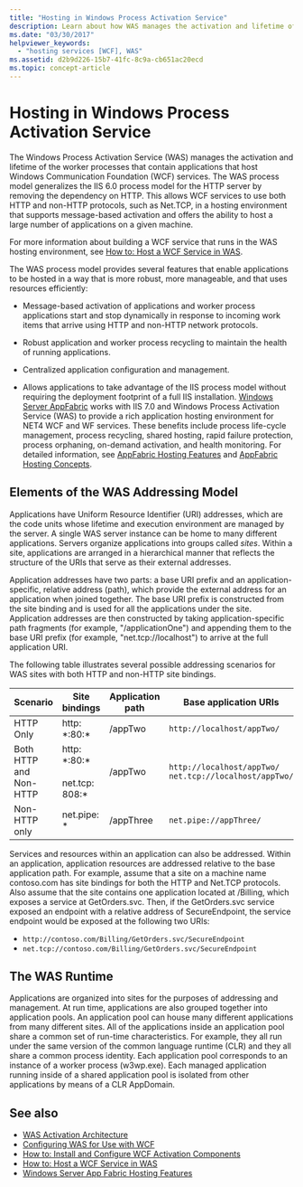 ```yaml
---
title: "Hosting in Windows Process Activation Service"
description: Learn about how WAS manages the activation and lifetime of the worker processes containing applications that host WCF services.
ms.date: "03/30/2017"
helpviewer_keywords:
  - "hosting services [WCF], WAS"
ms.assetid: d2b9d226-15b7-41fc-8c9a-cb651ac20ecd
ms.topic: concept-article
---
```

# Hosting in Windows Process Activation Service

The Windows Process Activation Service (WAS) manages the activation and lifetime of the worker processes that contain applications that host Windows Communication Foundation (WCF) services. The WAS process model generalizes the IIS 6.0 process model for the HTTP server by removing the dependency on HTTP. This allows WCF services to use both HTTP and non-HTTP protocols, such as Net.TCP, in a hosting environment that supports message-based activation and offers the ability to host a large number of applications on a given machine.

 For more information about building a WCF service that runs in the WAS hosting environment, see [How to: Host a WCF Service in WAS](how-to-host-a-wcf-service-in-was.md).

 The WAS process model provides several features that enable applications to be hosted in a way that is more robust, more manageable, and that uses resources efficiently:

- Message-based activation of applications and worker process applications start and stop dynamically in response to incoming work items that arrive using HTTP and non-HTTP network protocols.

- Robust application and worker process recycling to maintain the health of running applications.

- Centralized application configuration and management.

- Allows applications to take advantage of the IIS process model without requiring the deployment footprint of a full IIS installation.
[Windows Server AppFabric](/previous-versions/appfabric/ff384253(v=azure.10)) works with IIS 7.0 and Windows Process Activation Service (WAS) to provide a rich application hosting environment for NET4 WCF and WF services. These benefits include process life-cycle management, process recycling, shared hosting, rapid failure protection, process orphaning, on-demand activation, and health monitoring. For detailed information, see [AppFabric Hosting Features](/previous-versions/appfabric/ee677189(v=azure.10)) and [AppFabric Hosting Concepts](/previous-versions/appfabric/ee677371(v=azure.10)).

## Elements of the WAS Addressing Model

 Applications have Uniform Resource Identifier (URI) addresses, which are the code units whose lifetime and execution environment are managed by the server. A single WAS server instance can be home to many different applications. Servers organize applications into groups called *sites*. Within a site, applications are arranged in a hierarchical manner that reflects the structure of the URIs that serve as their external addresses.

 Application addresses have two parts: a base URI prefix and an application-specific, relative address (path), which provide the external address for an application when joined together. The base URI prefix is constructed from the site binding and is used for all the applications under the site. Application addresses are then constructed by taking application-specific path fragments (for example, "/applicationOne") and appending them to the base URI prefix (for example, "net.tcp://localhost") to arrive at the full application URI.

 The following table illustrates several possible addressing scenarios for WAS sites with both HTTP and non-HTTP site bindings.

| Scenario      | Site bindings | Application path | Base application URIs      |
|---------------|---------------|------------------|----------------------------|
| HTTP Only     | http: *:80:\* | /appTwo          | `http://localhost/appTwo/` |
| Both HTTP and Non-HTTP | http: *:80:\*<br /><br /> net.tcp: 808:\* | /appTwo|`http://localhost/appTwo/`<br />`net.tcp://localhost/appTwo/` |
| Non-HTTP only | net.pipe: *   | /appThree        | `net.pipe://appThree/`     |

 Services and resources within an application can also be addressed. Within an application, application resources are addressed relative to the base application path. For example, assume that a site on a machine name contoso.com has site bindings for both the HTTP and Net.TCP protocols. Also assume that the site contains one application located at /Billing, which exposes a service at GetOrders.svc. Then, if the GetOrders.svc service exposed an endpoint with a relative address of SecureEndpoint, the service endpoint would be exposed at the following two URIs:

- `http://contoso.com/Billing/GetOrders.svc/SecureEndpoint`
- `net.tcp://contoso.com/Billing/GetOrders.svc/SecureEndpoint`

## The WAS Runtime

 Applications are organized into sites for the purposes of addressing and management. At run time, applications are also grouped together into application pools. An application pool can house many different applications from many different sites. All of the applications inside an application pool share a common set of run-time characteristics. For example, they all run under the same version of the common language runtime (CLR) and they all share a common process identity. Each application pool corresponds to an instance of a worker process (w3wp.exe). Each managed application running inside of a shared application pool is isolated from other applications by means of a CLR AppDomain.

## See also

- [WAS Activation Architecture](was-activation-architecture.md)
- [Configuring WAS for Use with WCF](configuring-the-wpa--service-for-use-with-wcf.md)
- [How to: Install and Configure WCF Activation Components](how-to-install-and-configure-wcf-activation-components.md)
- [How to: Host a WCF Service in WAS](how-to-host-a-wcf-service-in-was.md)
- [Windows Server App Fabric Hosting Features](/previous-versions/appfabric/ee677189(v=azure.10))
